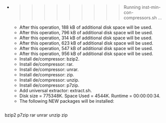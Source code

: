 * >>>>>>>>> Running inst-min-con-compressors.sh ...
  * After this operation, 188 kB of additional disk space will be used.
  * After this operation, 796 kB of additional disk space will be used.
  * After this operation, 314 kB of additional disk space will be used.
  * After this operation, 623 kB of additional disk space will be used.
  * After this operation, 547 kB of additional disk space will be used.
  * After this operation, 956 kB of additional disk space will be used.
  * Install de/compressor: bzip2.
  * Install de/compressor: rar.
  * Install de/compressor: unrar.
  * Install de/compressor: zip.
  * Install de/compressor: unzip.
  * Install de/compressor: p7zip.
  * Add universal extractor: extract.sh.
  * Disk size = 775348K. Space Used = 4544K. Runtime = 00:00:00:34.
  * The following NEW packages will be installed:
  ```bash
bzip2 p7zip rar unrar unzip
zip
  ```
